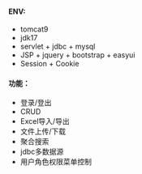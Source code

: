 #### ENV:
- tomcat9
- jdk17
- servlet + jdbc + mysql
- JSP + jquery + bootstrap + easyui
- Session + Cookie

#### 功能：
- 登录/登出
- CRUD
- Excel导入/导出
- 文件上传/下载
- 聚合搜索
- jdbc多数据源
- 用户角色权限菜单控制

